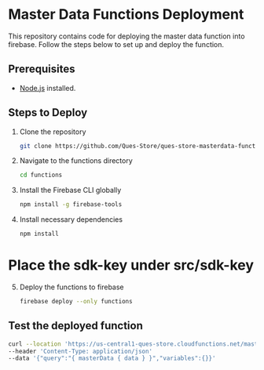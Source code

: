 # Master Data Functions Deployment

This repository contains code for deploying the master data function into firebase. Follow the steps below to set up and deploy the function.

## Prerequisites

- [Node.js](https://nodejs.org/) installed.

## Steps to Deploy

1. Clone the repository
   ```bash
   git clone https://github.com/Ques-Store/ques-store-masterdata-function.git

2. Navigate to the functions directory
   ```bash
   cd functions

3. Install the Firebase CLI globally
   ```bash
   npm install -g firebase-tools

4. Install necessary dependencies
   ```bash
   npm install
   
# Place the sdk-key under src/sdk-key

5. Deploy the functions to firebase
   ```bash
   firebase deploy --only functions

## Test the deployed function 
   ```bash
   curl --location 'https://us-central1-ques-store.cloudfunctions.net/masterdataApi/graphql'
   --header 'Content-Type: application/json'
   --data '{"query":"{ masterData { data } }","variables":{}}'

